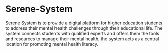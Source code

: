 # Serene-System
Serene System is to provide a digital platform for higher education students to address their mental health challenges through their educational life. The system connects students with qualified experts and offers them the tools and resources to manage their mental health, the system acts as a central location for promoting mental health literacy.
